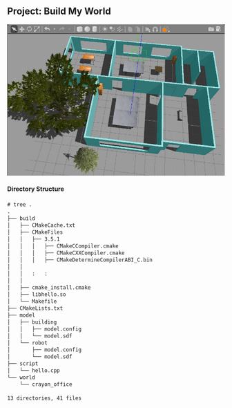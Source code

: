 ## Project: Build My World

![screenshot](./image/office_screenshot.png)


#### Directory Structure
```
# tree .
.
├── build
│   ├── CMakeCache.txt
│   ├── CMakeFiles
│   │   ├── 3.5.1
│   │   │   ├── CMakeCCompiler.cmake
│   │   │   ├── CMakeCXXCompiler.cmake
│   │   │   ├── CMakeDetermineCompilerABI_C.bin
│   │   
│   │   :   :
│   │   
│   ├── cmake_install.cmake
│   ├── libhello.so
│   └── Makefile
├── CMakeLists.txt
├── model
│   ├── building
│   │   ├── model.config
│   │   └── model.sdf
│   └── robot
│       ├── model.config
│       └── model.sdf
├── script
│   └── hello.cpp
└── world
    └── crayon_office

13 directories, 41 files
```